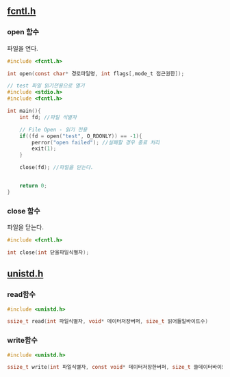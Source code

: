## [fcntl.h](./prac/unistd)

### open 함수
파일을 연다.

```c
#include <fcntl.h>

int open(const char* 경로파일명, int flags[,mode_t 접근권한]);
```

```c
// test 파일 읽기전용으로 열기
#include <stdio.h>
#include <fcntl.h>

int main(){
    int fd; //파일 식별자

    // File Open - 읽기 전용
    if((fd = open("test", O_RDONLY)) == -1){
        perror("open failed"); //실패할 경우 종료 처리
        exit(1);
    }

    close(fd); //파일을 닫는다.


    return 0;
}
```



### close 함수
파일을 닫는다.

```c
#include <fcntl.h>

int close(int 닫을파일식별자);
```

## [unistd.h](./prac/unistd)


### read함수

```c
#include <unistd.h>

ssize_t read(int 파일식별자, void* 데이터저장버퍼, size_t 읽어들일바이트수)
```

### write함수
```c
#include <unistd.h>

ssize_t write(int 파일식별자, const void* 데이터저장한버퍼, size_t 쓸데이터바이트수)
```